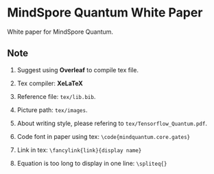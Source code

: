# MindSpore Quantum White Paper

White paper for MindSpore Quantum.

## Note

1. Suggest using **Overleaf** to compile tex file.

2. Tex compiler: **XeLaTeX**

3. Reference file: ``tex/lib.bib``.

4. Picture path: ``tex/images``.

5. About writing style, please refering to ``tex/Tensorflow_Quantum.pdf``.

6. Code font in paper using tex: ``\code{mindquantum.core.gates}``

7. Link in tex: ``\fancylink{link}{display name}``

8. Equation is too long to display in one line: ``\spliteq{}``
